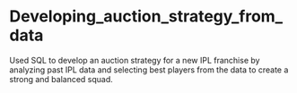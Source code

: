 # Developing_auction_strategy_from_data
 Used SQL to develop an auction strategy for a new IPL  franchise by analyzing past IPL data and selecting best players from the data to create a strong  and balanced squad.
